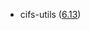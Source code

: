 - cifs-utils ([6.13](https://lkml.kernel.org/linux-cifs/CAKywueSqRGSFmeDHQacyu831BNUeGFxGg3vgBmozzhkGBCjyXQ@mail.gmail.com/T/))
